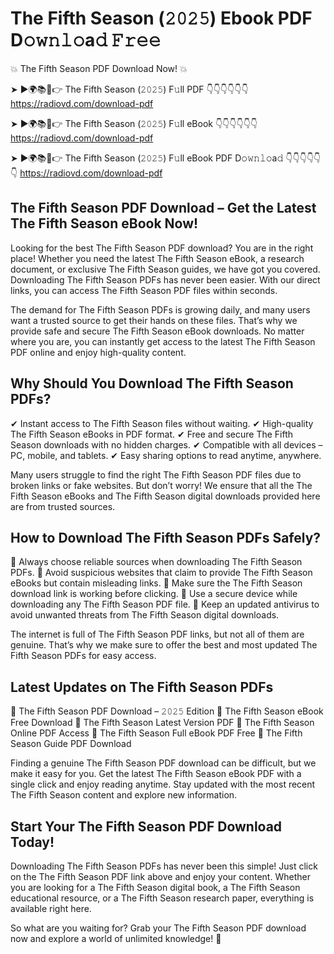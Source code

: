 # The Fifth Season (𝟸𝟶𝟸𝟻) Ebook PDF D𝚘𝚠𝚗𝚕𝚘a𝚍 𝙵𝚛𝚎𝚎

💥 The Fifth Season PDF Download Now! 💥

➤ ►🌍📚📱👉 The Fifth Season (𝟸𝟶𝟸𝟻) F𝚞ll PDF 👇👇👇👇👇👇
https://radiovd.com/download-pdf

➤ ►🌍📚📱👉 The Fifth Season (𝟸𝟶𝟸𝟻) F𝚞ll eBook 👇👇👇👇👇👇
https://radiovd.com/download-pdf

➤ ►🌍📚📱👉 The Fifth Season (𝟸𝟶𝟸𝟻) F𝚞ll eBook PDF D𝚘𝚠𝚗𝚕𝚘a𝚍 👇👇👇👇👇👇
https://radiovd.com/download-pdf

## The Fifth Season PDF Download – Get the Latest The Fifth Season eBook Now!

Looking for the best The Fifth Season PDF download? You are in the right place! Whether you need the latest The Fifth Season eBook, a research document, or exclusive The Fifth Season guides, we have got you covered. Downloading The Fifth Season PDFs has never been easier. With our direct links, you can access The Fifth Season PDF files within seconds.

The demand for The Fifth Season PDFs is growing daily, and many users want a trusted source to get their hands on these files. That’s why we provide safe and secure The Fifth Season eBook downloads. No matter where you are, you can instantly get access to the latest The Fifth Season PDF online and enjoy high-quality content.

## Why Should You Download The Fifth Season PDFs?

✔ Instant access to The Fifth Season files without waiting.
✔ High-quality The Fifth Season eBooks in PDF format.
✔ Free and secure The Fifth Season downloads with no hidden charges.
✔ Compatible with all devices – PC, mobile, and tablets.
✔ Easy sharing options to read anytime, anywhere.

Many users struggle to find the right The Fifth Season PDF files due to broken links or fake websites. But don’t worry! We ensure that all the The Fifth Season eBooks and The Fifth Season digital downloads provided here are from trusted sources.

## How to Download The Fifth Season PDFs Safely?

📌 Always choose reliable sources when downloading The Fifth Season PDFs.
📌 Avoid suspicious websites that claim to provide The Fifth Season eBooks but contain misleading links.
📌 Make sure the The Fifth Season download link is working before clicking.
📌 Use a secure device while downloading any The Fifth Season PDF file.
📌 Keep an updated antivirus to avoid unwanted threats from The Fifth Season digital downloads.

The internet is full of The Fifth Season PDF links, but not all of them are genuine. That’s why we make sure to offer the best and most updated The Fifth Season PDFs for easy access.

## Latest Updates on The Fifth Season PDFs

🔹 The Fifth Season PDF Download – 𝟸𝟶𝟸𝟻 Edition
🔹 The Fifth Season eBook Free Download
🔹 The Fifth Season Latest Version PDF
🔹 The Fifth Season Online PDF Access
🔹 The Fifth Season Full eBook PDF Free
🔹 The Fifth Season Guide PDF Download

Finding a genuine The Fifth Season PDF download can be difficult, but we make it easy for you. Get the latest The Fifth Season eBook PDF with a single click and enjoy reading anytime. Stay updated with the most recent The Fifth Season content and explore new information.

## Start Your The Fifth Season PDF Download Today!

Downloading The Fifth Season PDFs has never been this simple! Just click on the The Fifth Season PDF link above and enjoy your content. Whether you are looking for a The Fifth Season digital book, a The Fifth Season educational resource, or a The Fifth Season research paper, everything is available right here.

So what are you waiting for? Grab your The Fifth Season PDF download now and explore a world of unlimited knowledge! 🚀